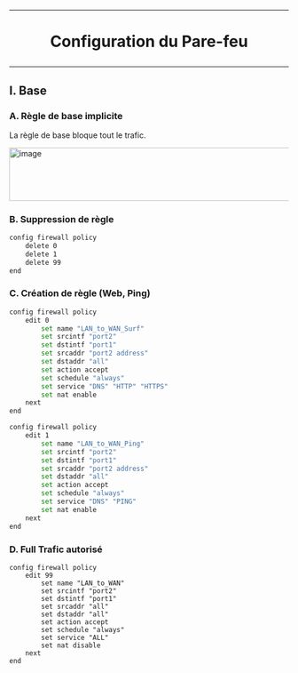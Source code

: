 ------------------------------------------------------------------------
# <p align='center'> Configuration du Pare-feu </p>
------------------------------------------------------------------------
## I. Base
### A. Règle de base implicite
La règle de base bloque tout le trafic.

<img width="2027" height="96" alt="image" src="https://github.com/user-attachments/assets/c15c31f3-bbde-41cf-b13a-41c5b35d287a" />


### B. Suppression de règle
```bash
config firewall policy
    delete 0
    delete 1
    delete 99
end
```

### C. Création de règle (Web, Ping)
```bash
config firewall policy
    edit 0
        set name "LAN_to_WAN_Surf"
        set srcintf "port2"
        set dstintf "port1"
        set srcaddr "port2 address"
        set dstaddr "all"
        set action accept
        set schedule "always"
        set service "DNS" "HTTP" "HTTPS" 
        set nat enable
    next
end
```

```bash
config firewall policy
    edit 1
        set name "LAN_to_WAN_Ping"
        set srcintf "port2"
        set dstintf "port1"
        set srcaddr "port2 address"
        set dstaddr "all"
        set action accept
        set schedule "always"
        set service "DNS" "PING"
        set nat enable
    next
end
```


### D. Full Trafic autorisé
```
config firewall policy
    edit 99
        set name "LAN_to_WAN"
        set srcintf "port2"
        set dstintf "port1"
        set srcaddr "all"
        set dstaddr "all"
        set action accept
        set schedule "always"
        set service "ALL"
        set nat disable
    next
end
```


